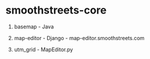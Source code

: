 # smoothstreets-core

1. basemap - Java

2. map-editor - Django - map-editor.smoothstreets.com

3. utm_grid - MapEditor.py